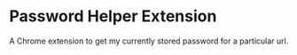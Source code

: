 # Password Helper Extension

A Chrome extension to get my currently stored password for a particular url.


